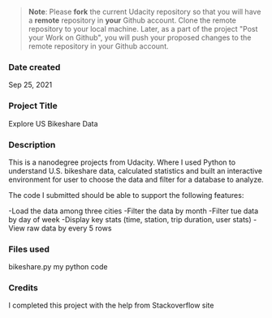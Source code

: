 >**Note**: Please **fork** the current Udacity repository so that you will have a **remote** repository in **your** Github account. Clone the remote repository to your local machine. Later, as a part of the project "Post your Work on Github", you will push your proposed changes to the remote repository in your Github account.

### Date created
Sep 25, 2021

### Project Title
Explore US Bikeshare Data

### Description
This is a nanodegree projects from Udacity. Where I used Python to understand U.S. bikeshare data, calculated statistics and built an interactive environment for user to choose the data and filter for a database to analyze.

The code I submitted should be able to support the following features:

-Load the data among three cities
-Filter the data by month
-Filter tue data by day of week
-Display key stats (time, station, trip duration, user stats)
-View raw data by every 5 rows

### Files used
bikeshare.py my python code

### Credits
I completed this project with the help from Stackoverflow site
